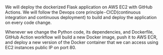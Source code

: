 We will deploy the dockerized Flask application on AWS EC2 with GitHub Actions. We will follow the Devops core principle - CICD(continuous integration and continuous deployment) to build and deploy the application on every code change. 

Whenever we change the Python code, its dependencies, and Dockerfile, GitHub Action workflow will build a new Docker image, push it to AWS ECR, and deploy a new version of the Docker container that we can access using EC2 instances public IP on port 80.
